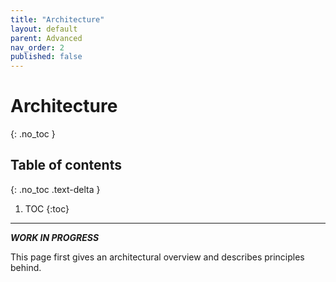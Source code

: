 ```yaml
---
title: "Architecture"
layout: default
parent: Advanced
nav_order: 2
published: false
---
```


# Architecture
{: .no_toc }

## Table of contents
{: .no_toc .text-delta }

1. TOC
{:toc}

---

***WORK IN PROGRESS***

This page first gives an architectural overview and describes principles behind.
